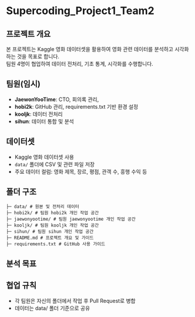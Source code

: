 # Supercoding_Project1_Team2

## 프로젝트 개요
본 프로젝트는 Kaggle 영화 데이터셋을 활용하여 영화 관련 데이터를 분석하고 시각화하는 것을 목표로 합니다.  
팀원 4명이 협업하여 데이터 전처리, 기초 통계, 시각화를 수행합니다.

## 팀원(임시)
- **JaewonYooTime**: CTO, 회의록 관리, 
- **hobi2k**: GitHub 관리, requirements.txt 기반 환경 설정
- **kooljk**: 데이터 전처리
- **sihun**: 데이터 통합 및 분석

## 데이터셋
- Kaggle 영화 데이터셋 사용
- `data/` 폴더에 CSV 및 관련 파일 저장
- 주요 데이터 컬럼: 영화 제목, 장르, 평점, 관객 수, 흥행 수익 등

## 폴더 구조
```
├─ data/ # 원본 및 전처리 데이터
├─ hobi2k/ # 팀원 hobi2k 개인 작업 공간
├─ jaewonyootime/ # 팀원 jaewonyootime 개인 작업 공간
├─ kooljk/ # 팀원 kooljk 개인 작업 공간
├─ sihun/ # 팀원 sihun 개인 작업 공간
├─ README.md # 프로젝트 개요 및 가이드
├─ requirements.txt # GitHub 사용 가이드
``` 

## 분석 목표


## 협업 규칙
- 각 팀원은 자신의 폴더에서 작업 후 Pull Request로 병합
- 데이터는 data/ 폴더 기준으로 공유

